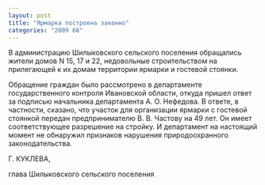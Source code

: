 ```yaml
---
layout: post
title: "Ярмарка построена законно"
categories: "2009 68"
---
```


В администрацию Шилыковского сельского поселения обращались жители домов N 15, 17 и 22, недовольные строительством на прилегающей к их домам территории ярмарки и гостевой стоянки.

Обращение граждан было рассмотрено в департаменте государственного контроля Ивановской области, откуда пришел ответ за подписью начальника департамента А. О. Нефедова. В ответе, в частности, сказано, что участок для организации ярмарки с гостевой стоянкой передан предпринимателю В. В. Частову на 49 лет. Он имеет соответствующее разрешение на стройку. И департамент на настоящий момент не обнаружил признаков нарушения природоохранного законодательства.

Г. КУКЛЕВА,

глава Шилыковского сельского поселения


